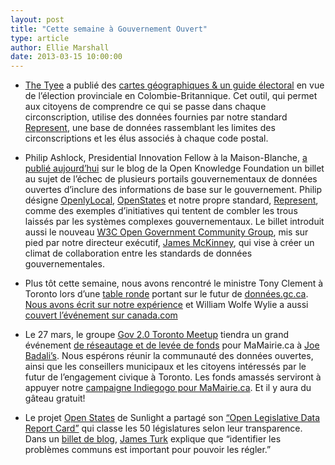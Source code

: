 ```yaml
---
layout: post
title: "Cette semaine à Gouvernement Ouvert"
type: article
author: Ellie Marshall
date: 2013-03-15 10:00:00
---
```

- [The Tyee](http://www.thetyee.ca/) a publié des [cartes géographiques & un guide électoral](http://election.thetyee.ca/) en vue de l’élection provinciale en Colombie-Britannique. Cet outil, qui permet aux citoyens de comprendre ce qui se passe dans chaque circonscription, utilise des données fournies par notre standard [Represent](http://represent.opennorth.ca), une base de données rassemblant les limites des circonscriptions et les élus associés à chaque code postal.

- Philip Ashlock, Presidential Innovation Fellow à la Maison-Blanche, [a publié aujourd’hui](http://blog.okfn.org/2013/03/15/the-biggest-failure-of-open-data-in-government/) sur le blog de la Open Knowledge Foundation un billet au sujet de l’échec de plusieurs portails gouvernementaux de données ouvertes d’inclure des informations de base sur le gouvernement.
Philip désigne [OpenlyLocal](http://openlylocal.com/), [OpenStates](http://www.openstates.org) et notre propre standard, [Represent](http://represent.opennorth.ca), comme des exemples d’initiatives qui tentent de combler les trous laissés par les systèmes complexes gouvernementaux. Le billet introduit aussi le nouveau [W3C Open Government Community Group](http://www.w3.org/community/opengov/), mis sur pied par notre directeur exécutif, [James McKinney](http://www.nordouvert.ca/equipe/), qui vise à créer un climat de collaboration entre les standards de données gouvernementales.

- Plus tôt cette semaine, nous avons rencontré le ministre Tony Clement à Toronto lors d’une  [table ronde](http://www.marketwire.com/press-release/minister-clement-taps-toronto-open-data-crowd-for-relaunch-of-datagcca-1766518.htm) portant sur le futur de [données.gc.ca](http://www.donnees.gc.ca). [Nous avons écrit sur notre expérience](http://blog.opennorth.ca/2013/03/14/open-data-roundtable-with-clement/) et William Wolfe Wylie a aussi [couvert l’événement sur canada.com](http://o.canada.com/2013/03/11/tony-clements-open-data-tour-needs-backup/)

- Le 27 mars, le groupe [Gov 2.0 Toronto Meetup](http://www.meetup.com/gov20toronto/) tiendra un grand événement [de réseautage et de levée de fonds](http://www.meetup.com/gov20toronto/events/109125792/) pour MaMairie.ca à [Joe Badali’s](https://maps.google.com/maps?q=joe+badali's&ll=43.645284,-79.384117&spn=0.009487,0.016651&fb=1&hq=joe+badali's&cid=0,0,3684416400764556835&t=h&z=16&iwloc=A). Nous espérons réunir la communauté des données ouvertes, ainsi que les conseillers municipaux et les citoyens intéressés par le futur de l’engagement civique à Toronto. Les fonds amassés serviront à appuyer notre [campaigne Indiegogo pour MaMairie.ca](http://igg.me/at/mycityhalltoronto/x/1598726). Et il y aura du gâteau gratuit!

- Le projet [Open States](http://www.openstates.org) de Sunlight a partagé son [“Open Legislative Data Report Card”](http://openstates.org/reportcard/) qui classe les 50 législatures selon leur transparence. Dans un [billet de blog](http://sunlightfoundation.com/blog/2013/03/11/openstates-report-card/), [James Turk](http://sunlightfoundation.com/people/jturk/) explique que “identifier les problèmes communs est important pour pouvoir les régler.”